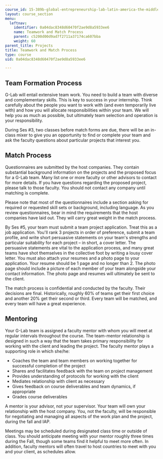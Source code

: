 ```yaml
---
course_id: 15-389b-global-entrepreneurship-lab-latin-america-the-middle-east-and-africa-fall-2010
layout: course_section
menu:
  leftnav:
    identifier: 0a04dac8348d60470f2ae9d8a5933ee6
    name: Teamwork and Match Process
    parent: c5200d00d9ad7f2711a37174ca607bba
    weight: 60
parent_title: Projects
title: Teamwork and Match Process
type: course
uid: 0a04dac8348d60470f2ae9d8a5933ee6

---
```


Team Formation Process
----------------------

G-Lab will entail extensive team work. You need to build a team with diverse and complementary skills. This is key to success in your internship. Think carefully about the people you want to work with (and even temporarily live with) and how you will allocate responsibilities within your team. We will help you as much as possible, but ultimately team selection and operation is your responsibility.

During Ses #3, two classes before match forms are due, there will be an in-class mixer to give you an opportunity to find or complete your team and ask the faculty questions about particular projects that interest you.

Match Process
-------------

Questionnaires are submitted by the host companies. They contain substantial background information on the projects and the proposed focus for a G-Lab team. Many list one or more faculty or other advisors to contact for more details. If you have questions regarding the proposed project, please talk to those faculty. You should not contact any company until matching is complete.

Please note that most of the questionnaires include a section asking for required or requested skill sets or background, including language. As you review questionnaires, bear in mind the requirements that the host companies have laid out. They will carry great weight in the match process.

By Ses #5, your team must submit a team project application. Treat this as a job application. You'll rank 3 projects in order of preference, submit a team profile, and write short persuasive statements on your team's strengths and particular suitability for each project – in short, a cover letter. The persuasive statements are vital to the application process, and many great teams have shot themselves in the collective foot by writing a lousy cover letter. You must also attach your resumes and a photo page to your application. Your resume should be 1 page and no longer than 2. The photo page should include a picture of each member of your team alongside your contact information. The photo page and resumes will ultimately be sent to the client.

The match process is confidential and conducted by the faculty. Their decisions are final. Historically, roughly 60% of teams get their first choice and another 20% get their second or third. Every team will be matched, and every team will have a great experience.

Mentoring
---------

Your G-Lab team is assigned a faculty mentor with whom you will meet at regular intervals throughout the course. The team-mentor relationship is designed in such a way that the team takes primary responsibility for working with the client and leading the project. The faculty mentor plays a supporting role in which she/he:

*   Coaches the team and team members on working together for successful completion of the project
*   Shares and facilitates feedback with the team on project management
*   Provides understanding of protocols for working with the client
*   Mediates relationship with client as necessary
*   Gives feedback on course deliverables and team dynamics, if appropriate
*   Grades course deliverables

A mentor is your advisor, not your supervisor. Your team will own your relationship with the host company. You, not the faculty, will be responsible for negotiating and managing all aspects of the work plan and the project, during the fall and IAP.

Meetings may be scheduled during designated class time or outside of class. You should anticipate meeting with your mentor roughly three times during the Fall, though some teams find it helpful to meet more often. In addition, faculty mentors will often travel to host countries to meet with you and your client, as schedules allow.